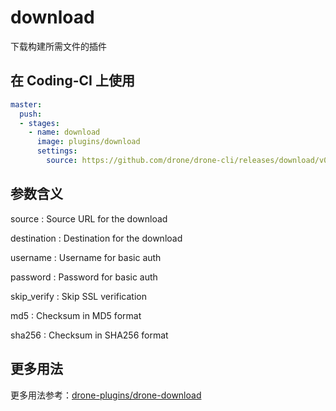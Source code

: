 # download

下载构建所需文件的插件

## 在 Coding-CI 上使用

```yml
master:
  push:
  - stages:
    - name: download  
      image: plugins/download
      settings:
        source: https://github.com/drone/drone-cli/releases/download/v0.8.5/drone_linux_amd64.tar.gz
```

## 参数含义

source
: Source URL for the download

destination
: Destination for the download

username
: Username for basic auth

password
: Password for basic auth

skip_verify
: Skip SSL verification

md5
: Checksum in MD5 format

sha256
: Checksum in SHA256 format

## 更多用法

更多用法参考：[drone-plugins/drone-download](https://github.com/drone-plugins/drone-download)
